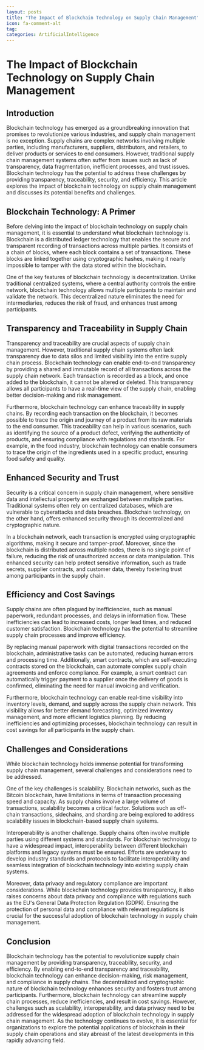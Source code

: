 ```yaml
---
layout: posts
title: "The Impact of Blockchain Technology on Supply Chain Management"
icon: fa-comment-alt
tag:      
categories: ArtificialIntelligence
---
```



# The Impact of Blockchain Technology on Supply Chain Management

## Introduction

Blockchain technology has emerged as a groundbreaking innovation that promises to revolutionize various industries, and supply chain management is no exception. Supply chains are complex networks involving multiple parties, including manufacturers, suppliers, distributors, and retailers, to deliver products or services to end consumers. However, traditional supply chain management systems often suffer from issues such as lack of transparency, data fragmentation, inefficient processes, and trust issues. Blockchain technology has the potential to address these challenges by providing transparency, traceability, security, and efficiency. This article explores the impact of blockchain technology on supply chain management and discusses its potential benefits and challenges.

## Blockchain Technology: A Primer

Before delving into the impact of blockchain technology on supply chain management, it is essential to understand what blockchain technology is. Blockchain is a distributed ledger technology that enables the secure and transparent recording of transactions across multiple parties. It consists of a chain of blocks, where each block contains a set of transactions. These blocks are linked together using cryptographic hashes, making it nearly impossible to tamper with the data stored within the blockchain.

One of the key features of blockchain technology is decentralization. Unlike traditional centralized systems, where a central authority controls the entire network, blockchain technology allows multiple participants to maintain and validate the network. This decentralized nature eliminates the need for intermediaries, reduces the risk of fraud, and enhances trust among participants.

## Transparency and Traceability in Supply Chain

Transparency and traceability are crucial aspects of supply chain management. However, traditional supply chain systems often lack transparency due to data silos and limited visibility into the entire supply chain process. Blockchain technology can enable end-to-end transparency by providing a shared and immutable record of all transactions across the supply chain network. Each transaction is recorded as a block, and once added to the blockchain, it cannot be altered or deleted. This transparency allows all participants to have a real-time view of the supply chain, enabling better decision-making and risk management.

Furthermore, blockchain technology can enhance traceability in supply chains. By recording each transaction on the blockchain, it becomes possible to trace the origin and journey of a product from its raw materials to the end consumer. This traceability can help in various scenarios, such as identifying the source of a product defect, verifying the authenticity of products, and ensuring compliance with regulations and standards. For example, in the food industry, blockchain technology can enable consumers to trace the origin of the ingredients used in a specific product, ensuring food safety and quality.

## Enhanced Security and Trust

Security is a critical concern in supply chain management, where sensitive data and intellectual property are exchanged between multiple parties. Traditional systems often rely on centralized databases, which are vulnerable to cyberattacks and data breaches. Blockchain technology, on the other hand, offers enhanced security through its decentralized and cryptographic nature.

In a blockchain network, each transaction is encrypted using cryptographic algorithms, making it secure and tamper-proof. Moreover, since the blockchain is distributed across multiple nodes, there is no single point of failure, reducing the risk of unauthorized access or data manipulation. This enhanced security can help protect sensitive information, such as trade secrets, supplier contracts, and customer data, thereby fostering trust among participants in the supply chain.

## Efficiency and Cost Savings

Supply chains are often plagued by inefficiencies, such as manual paperwork, redundant processes, and delays in information flow. These inefficiencies can lead to increased costs, longer lead times, and reduced customer satisfaction. Blockchain technology has the potential to streamline supply chain processes and improve efficiency.

By replacing manual paperwork with digital transactions recorded on the blockchain, administrative tasks can be automated, reducing human errors and processing time. Additionally, smart contracts, which are self-executing contracts stored on the blockchain, can automate complex supply chain agreements and enforce compliance. For example, a smart contract can automatically trigger payment to a supplier once the delivery of goods is confirmed, eliminating the need for manual invoicing and verification.

Furthermore, blockchain technology can enable real-time visibility into inventory levels, demand, and supply across the supply chain network. This visibility allows for better demand forecasting, optimized inventory management, and more efficient logistics planning. By reducing inefficiencies and optimizing processes, blockchain technology can result in cost savings for all participants in the supply chain.

## Challenges and Considerations

While blockchain technology holds immense potential for transforming supply chain management, several challenges and considerations need to be addressed.

One of the key challenges is scalability. Blockchain networks, such as the Bitcoin blockchain, have limitations in terms of transaction processing speed and capacity. As supply chains involve a large volume of transactions, scalability becomes a critical factor. Solutions such as off-chain transactions, sidechains, and sharding are being explored to address scalability issues in blockchain-based supply chain systems.

Interoperability is another challenge. Supply chains often involve multiple parties using different systems and standards. For blockchain technology to have a widespread impact, interoperability between different blockchain platforms and legacy systems must be ensured. Efforts are underway to develop industry standards and protocols to facilitate interoperability and seamless integration of blockchain technology into existing supply chain systems.

Moreover, data privacy and regulatory compliance are important considerations. While blockchain technology provides transparency, it also raises concerns about data privacy and compliance with regulations such as the EU's General Data Protection Regulation (GDPR). Ensuring the protection of personal data and compliance with relevant regulations is crucial for the successful adoption of blockchain technology in supply chain management.

## Conclusion

Blockchain technology has the potential to revolutionize supply chain management by providing transparency, traceability, security, and efficiency. By enabling end-to-end transparency and traceability, blockchain technology can enhance decision-making, risk management, and compliance in supply chains. The decentralized and cryptographic nature of blockchain technology enhances security and fosters trust among participants. Furthermore, blockchain technology can streamline supply chain processes, reduce inefficiencies, and result in cost savings. However, challenges such as scalability, interoperability, and data privacy need to be addressed for the widespread adoption of blockchain technology in supply chain management. As the technology continues to evolve, it is essential for organizations to explore the potential applications of blockchain in their supply chain operations and stay abreast of the latest developments in this rapidly advancing field.